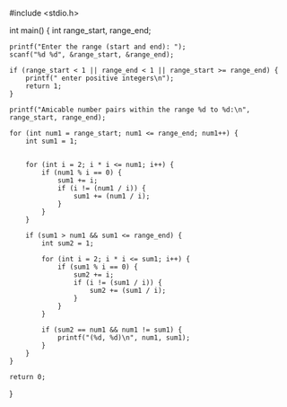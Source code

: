 #include <stdio.h>

int main() {
    int range_start, range_end;
    
    printf("Enter the range (start and end): ");
    scanf("%d %d", &range_start, &range_end);
    
    if (range_start < 1 || range_end < 1 || range_start >= range_end) {
        printf(" enter positive integers\n");
        return 1;
    }
    
    printf("Amicable number pairs within the range %d to %d:\n", range_start, range_end);
    
    for (int num1 = range_start; num1 <= range_end; num1++) {
        int sum1 = 1;
        
    
        for (int i = 2; i * i <= num1; i++) {
            if (num1 % i == 0) {
                sum1 += i;
                if (i != (num1 / i)) {
                    sum1 += (num1 / i);
                }
            }
        }
        
        if (sum1 > num1 && sum1 <= range_end) {
            int sum2 = 1;
    
            for (int i = 2; i * i <= sum1; i++) {
                if (sum1 % i == 0) {
                    sum2 += i;
                    if (i != (sum1 / i)) {
                        sum2 += (sum1 / i);
                    }
                }
            }
            
            if (sum2 == num1 && num1 != sum1) {
                printf("(%d, %d)\n", num1, sum1);
            }
        }
    }
    
    return 0;
}
